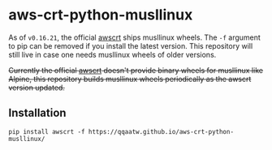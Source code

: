 # aws-crt-python-musllinux

As of `v0.16.21`, the official [awscrt](https://github.com/awslabs/aws-crt-python/) ships musllinux wheels. The `-f` argument to pip can be removed if you install the latest version. This repository will still live in case one needs musllinux wheels of older versions.

~~Currently the official [awscrt](https://github.com/awslabs/aws-crt-python/) doesn't provide binary wheels for musllinux like Alpine, this repository builds musllinux wheels periodically as the awscrt version updated.~~

## Installation

```
pip install awscrt -f https://qqaatw.github.io/aws-crt-python-musllinux/
```
